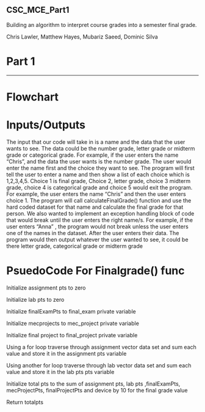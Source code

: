 ## CSC_MCE_Part1

Building an algorithm to interpret course grades into a semester final grade.

Chris Lawler, Matthew Hayes, Mubariz Saeed, Dominic Silva

# Part 1
_________________________________________________________________________________________________________________________________________________________________________
# Flowchart 






# Inputs/Outputs
The input that our code will take in is a name and the data that the user wants to see. The data could be the number grade, letter grade or midterm grade or categorical grade. For example, if the user enters the name “Chris”, and the data the user wants is the number grade. The user would enter the name first and the choice they want to see. The program will first tell the user to enter a name and then show a list of each choice which is 1,2,3,4,5. Choice 1 is final grade, Choice 2, letter grade, choice 3 midterm grade, choice 4 is categorical grade and choice 5 would exit the program. For example, the user enters the name “Chris” and then the user enters choice 1. The program will call calculateFinalGrade() function and use the hard coded dataset for that name and calculate the final grade for that person. We also wanted to implement an exception handling block of code that would break until the user enters the right name/s. For example, if the user enters “Anna” , the program would not break unless the user enters one of the names in the dataset. After the user enters their data. The program would then output whatever the user wanted to see, it could be there letter grade, categorical grade or midterm grade



# PsuedoCode For Finalgrade() func
Initialize assignment pts to zero

Initialize lab pts to zero

Initialize finalExamPts to final_exam private variable 

Initialize mecprojects to mec_project private variable 

Initialize final project to final_project private variable

Using a for loop traverse through assignment vector data set and sum each value and store it in the assignment pts variable

Using another for loop traverse through lab vector data set and sum each value and store it in the lab pts pts variable

Initialize total pts to the sum of assignment pts, lab pts ,finalExamPts, mecProjectPts, finalProjectPts and device by 10 for the final grade value

Return totalpts 

